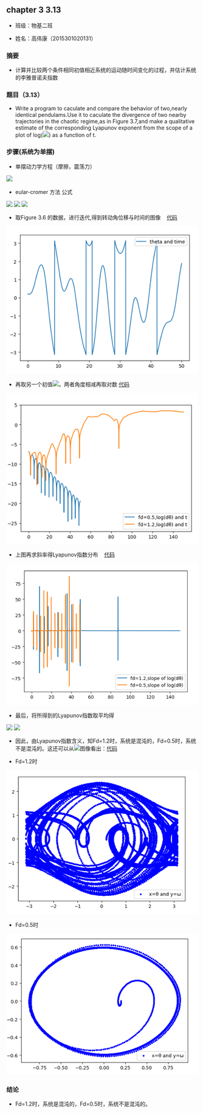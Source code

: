 ## chapter 3 3.13

* 班级：物基二班

* 姓名：高伟康（2015301020131）

### 摘要

* 计算并比较两个条件相同初值相近系统的运动随时间变化的过程，并估计系统的李雅普诺夫指数

### 题目（3.13）

* Write a program to caculate and compare the behavior of two,nearly identical pendulams.Use it to caculate the divergence
of two nearby trajectories in the chaotic regime,as in Figure 3.7,and make a qualitative estimate of the corresponding Lyapunov
exponent from the scope of a plot of log(<img src="http://latex.codecogs.com/gif.latex?\Delta\theta">) as a function of t.

### 步骤(系统为单摆)

* 单摆动力学方程（摩擦，震荡力）

<img src="http://latex.codecogs.com/gif.latex?\frac{d^{2}\theta}{dt^{2}}=-\frac{g}{l}sin\theta-q\frac{d\theta}{dt}+F_{D}sin(\Omega_{D}t)">

* eular-cromer 方法 公式

<img src="http://latex.codecogs.com/gif.latex?\omega_{i+1}=\omega_{i}-\frac{d^{2}\theta}{dt^{2}}\Delta\,t">

<img src="http://latex.codecogs.com/gif.latex?\theta\,_{i+1}=\theta_{i}+\omega_{i+1}\Delta\,t">

<img src="http://latex.codecogs.com/gif.latex?t_{i+1}=t_{i}+\Delta\,t">

* 取Figure 3.6 的数据，进行迭代,得到转动角位移与时间的图像    [代码](./角位移与时间图像.py)

<img src="https://github.com/gwk-01/computationalphysics_N2015301020131/blob/master/exercise6/1.png">

* 再取另一个初值<img src="http://latex.codecogs.com/gif.latex?\theta=0.201rad/s">，两者角度相减再取对数    [代码](./log(dθ)andt.py)

<img src="https://github.com/gwk-01/computationalphysics_N2015301020131/blob/master/exercise6/2.png">

* 上图再求斜率得Lyapunov指数分布    [代码](./exponent.py)

<img src="https://github.com/gwk-01/computationalphysics_N2015301020131/blob/master/exercise6/3.png">

* 最后，将所得到的Lyapunov指数取平均得
<img src="http://latex.codecogs.com/gif.latex?\lambda_{FD=1.2}=0.0168087460353">

<img src="http://latex.codecogs.com/gif.latex?\lambda_{FD=0.5}=-0.0628921491779">

* 因此，由Lyapunov指数含义，知Fd=1.2时，系统是混沌的，Fd=0.5时，系统不是混沌的。这还可以从<img src="http://latex.codecogs.com/gif.latex?\theta-\omega">图像看出：[代码](./thetaandomega.py)

* Fd=1.2时

<img src="https://github.com/gwk-01/computationalphysics_N2015301020131/blob/master/exercise6/4.png">

* Fd=0.5时

<img src="https://github.com/gwk-01/computationalphysics_N2015301020131/blob/master/exercise6/5.png">

### 结论

* Fd=1.2时，系统是混沌的，Fd=0.5时，系统不是混沌的。


